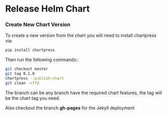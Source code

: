 # Release Helm Chart

### Create New Chart Version

To create a new version from the chart you will need to install chartpress via:

``` bash
pip install chartpress
```

Then run the following commands::

``` bash
git checkout master
git tag 0.1.0
chartpress --publish-chart
git clean -xffd
```

The branch can be any branch have the required chart features, the tag will be the chart tag you need.

Also checkout the branch **gh-pages** for the Jekyll deployment
